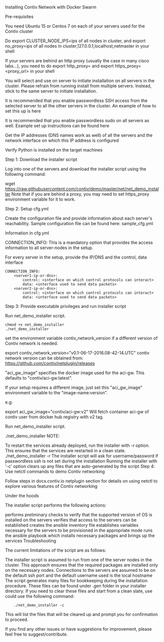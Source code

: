 Installing Contiv Network with Docker Swarm

Pre-requisites

You need Ubuntu 15 or Centos 7 on each of your servers used for the Contiv cluster

Do export CLUSTER_NODE_IPS=ips of all nodes in cluster, and export no_proxy=ips of all nodes in cluster,127.0.0.1,localhost,netmaster in your shell

If your servers are behind an http proxy (usually the case in many cisco labs...), you need to do export http_proxy=<proxy url> and export https_proxy=<proxy_url> in your shell

You will select and use on server to initiate installation on all servers in the cluster. Please refrain from running install from multiple servers. Instead, stick to the same server to initiate installation.

It is recommended that you enable passwordless SSH access from the selected server to all the other servers in the cluster. An example of how to set this up is here

It is recommended that you enable passwordless sudo on all servers as well. Example set up instructions can be found here

Get the IP addresses (DNS names work as well) of all the servers and the network interface on which this IP address is configured

Verify Python is installed on the target machines

Step 1: Download the installer script

Log into one of the servers and download the installer script using the following command:

wget https://raw.githubusercontent.com/contiv/demo/master/net/net_demo_installer
Note that if you are behind a proxy, you may need to set https_proxy environment variable for it to work.

Step 2: Setup cfg.yml

Create the configuration file and provide information about each server's reachability. Sample configuration file can be found here: sample_cfg.yml

Information in cfg.yml

CONNECTION_INFO: This is a mandatory option that provides the access information to all server-nodes in the setup.

For every server in the setup, provide the IP/DNS and the control, data interface

    CONNECTION_INFO:
        <server1-ip-or-dns>:
            control: <interface on which control protocols can interact>
            data: <interface used to send data packets>
        <server2-ip-or-dns>:
            control: <interface on which control protocols can interact>
            data: <interface used to send data packets>
Step 3: Provide executable privileges and run installer script

Run net_demo_installer script.

    chmod +x net_demo_installer
    ./net_demo_installer
set the environment variable contiv_network_version if a different version of Contiv network is needed.

export contiv_network_version="v0.1-06-17-2016.08-42-14.UTC"
contiv network version can be obtained from: https://github.com/contiv/netplugin/releases

"aci_gw_image" specifies the docker image used for the aci-gw. This defaults to "contiv/aci-gw:latest".

If your setup requires a different image, just set this "aci_gw_image" environment variable to the "image-name:version".

e.g:

export aci_gw_image="contiv/aci-gw:v2"
Will fetch container aci-gw of contiv user from docker hub registry with v2 tag.

Run net_demo_installer script.

./net_demo_installer
NOTE:

To restart the services already deployed, run the installer with -r option. This ensures that the services are restarted in a clean state.
            ./net_demo_installer -r
The installer script will ask for username/password if passwordless ssh is not set during the installation
Running the installer with '-c' option clears up any files that are auto-generated by the script
Step 4: Use netctl commands to demo Contiv networking

Follow steps in docs.contiv.io netplugin section for details on using netctl to explore various features of Contiv networking

Under the hoods

The installer script performs the following actions:

performs preliminary checks to verify that the supported version of OS is installed on the servers
verifies that access to the servers can be established
creates the ansible inventory file
establishes variables necessary for the servers to be provisioned in the appropriate mode
runs the ansible playbook which installs necessary packages and brings up the services
Troubleshooting

The current limitations of the script are as follows:

The installer script is assumed to run from one of the server nodes in the cluster. This approach ensures that the required packages are installed only on the necessary nodes.
Connections to the servers are assumed to be on the default ssh port and the default username used is the local hostname
The script generates many files for bookkeeping during the installation procedure. These files can be found under .gen folder in your installer directory. If you need to clear these files and start from a clean slate, use could use the following command:

        ./net_demo_installer -c
This will list the files that will be cleared up and prompt you for confirmation to proceed.

If you find any other issues or have suggestions for improvement, please feel free to suggest/contribute.
